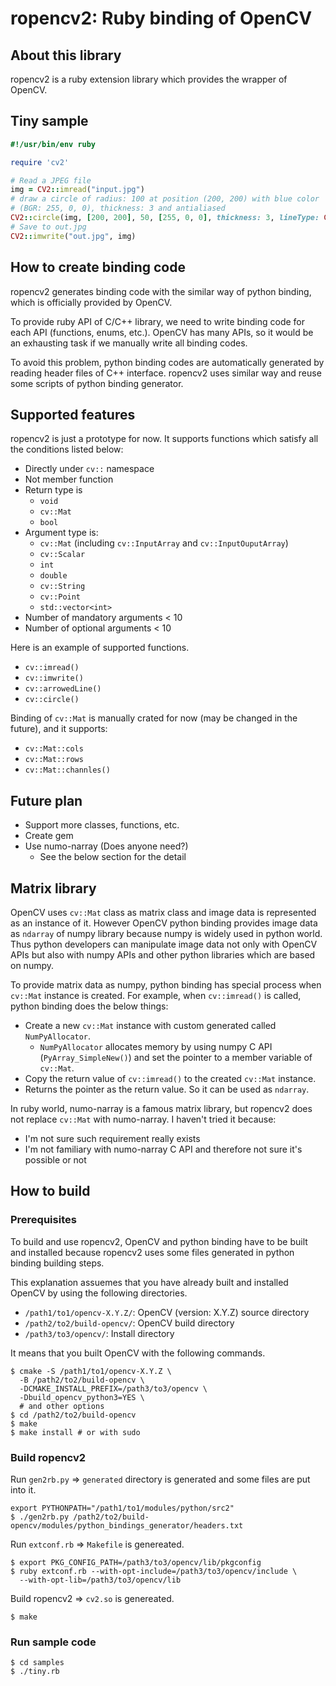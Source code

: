 # ropencv2: Ruby binding of OpenCV

## About this library

ropencv2 is a ruby extension library which provides the wrapper of OpenCV.

## Tiny sample

```ruby
#!/usr/bin/env ruby

require 'cv2'

# Read a JPEG file
img = CV2::imread("input.jpg")
# draw a circle of radius: 100 at position (200, 200) with blue color
# (BGR: 255, 0, 0), thickness: 3 and antialiased
CV2::circle(img, [200, 200], 50, [255, 0, 0], thickness: 3, lineType: CV2::LINE_AA)
# Save to out.jpg
CV2::imwrite("out.jpg", img)
```

## How to create binding code

ropencv2 generates binding code with the similar way of python binding, which is officially provided by OpenCV.

To provide ruby API of C/C++ library, we need to write binding code for each API (functions, enums, etc.). OpenCV has many APIs, so it would be an exhausting task if we manually write all binding codes.

To avoid this problem, python binding codes are automatically generated by reading header files of C++ interface. ropencv2 uses similar way and reuse some scripts of python binding generator.

## Supported features

ropencv2 is just a prototype for now. It supports functions which satisfy all the conditions listed below:

* Directly under `cv::` namespace
* Not member function
* Return type is
  * `void`
  * `cv::Mat`
  * `bool`
* Argument type is:
  * `cv::Mat` (including `cv::InputArray` and `cv::InputOuputArray`)
  * `cv::Scalar`
  * `int`
  * `double`
  * `cv::String`
  * `cv::Point`
  * `std::vector<int>`
* Number of mandatory arguments < 10
* Number of optional arguments < 10

Here is an example of supported functions.

* `cv::imread()`
* `cv::imwrite()`
* `cv::arrowedLine()`
* `cv::circle()`

Binding of `cv::Mat` is manually crated for now (may be changed in the future), and it supports:

* `cv::Mat::cols`
* `cv::Mat::rows`
* `cv::Mat::channles()`

## Future plan

* Support more classes, functions, etc.
* Create gem
* Use numo-narray (Does anyone need?)
  * See the below section for the detail

## Matrix library

OpenCV uses `cv::Mat` class as matrix class and image data is represented as an instance of it. However OpenCV python binding provides image data as `ndarray` of numpy library because numpy is widely used in python world. Thus python developers can manipulate image data not only with OpenCV APIs but also with numpy APIs and other python libraries which are based on numpy.

To provide matrix data as numpy, python binding has special process when `cv::Mat` instance is created. For example, when `cv::imread()` is called, python binding does the below things:

* Create a new `cv::Mat` instance with custom generated called `NumPyAllocator`.
  * `NumPyAllocator` allocates memory by using numpy C API (`PyArray_SimpleNew()`) and set the pointer to a member variable of `cv::Mat`.
* Copy the return value of `cv::imread()` to the created `cv::Mat` instance.
* Returns the pointer as the return value. So it can be used as `ndarray`.

In ruby world, numo-narray is a famous matrix library, but ropencv2 does not replace `cv::Mat` with numo-narray. I haven't tried it because:

* I'm not sure such requirement really exists
* I'm not familiary with numo-narray C API and therefore not sure it's possible or not

## How to build

### Prerequisites

To build and use ropencv2, OpenCV and python binding have to be built and installed because ropencv2 uses some files generated in python binding building steps.

This explanation assuemes that you have already built and installed OpenCV by using the following directories.

* `/path1/to1/opencv-X.Y.Z/`: OpenCV (version: X.Y.Z) source directory
* `/path2/to2/build-opencv/`: OpenCV build directory
* `/path3/to3/opencv/`: Install directory

It means that you built OpenCV with the following commands.

```
$ cmake -S /path1/to1/opencv-X.Y.Z \
  -B /path2/to2/build-opencv \
  -DCMAKE_INSTALL_PREFIX=/path3/to3/opencv \
  -Dbuild_opencv_python3=YES \
  # and other options
$ cd /path2/to2/build-opencv
$ make
$ make install # or with sudo
```

### Build ropencv2

Run `gen2rb.py` => `generated` directory is generated and some files are put into it.

```
export PYTHONPATH="/path1/to1/modules/python/src2"
$ ./gen2rb.py /path2/to2/build-opencv/modules/python_bindings_generator/headers.txt
```

Run `extconf.rb` => `Makefile` is genereated.

```
$ export PKG_CONFIG_PATH=/path3/to3/opencv/lib/pkgconfig
$ ruby extconf.rb --with-opt-include=/path3/to3/opencv/include \
  --with-opt-lib=/path3/to3/opencv/lib
```

Build ropencv2 => `cv2.so` is genereated.

```
$ make
```

### Run sample code

```
$ cd samples
$ ./tiny.rb
```

